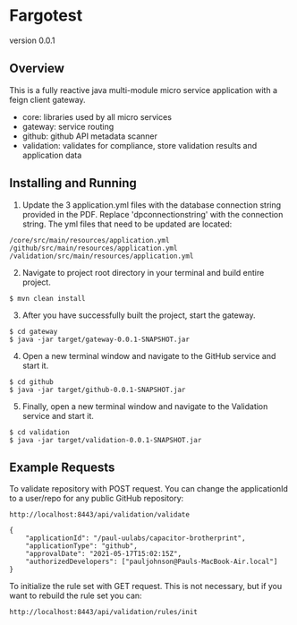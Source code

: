 # Fargotest 

version 0.0.1

## Overview

This is a fully reactive java multi-module micro service application with a feign client gateway.

- core: libraries used by all micro services
- gateway: service routing
- github: github API metadata scanner
- validation: validates for compliance, store validation results and application data


## Installing and Running

1. Update the 3 application.yml files with the database connection string provided in the PDF. Replace 'dpconnectionstring' with the connection string. The yml files that need to be updated are located:

```
/core/src/main/resources/application.yml
/github/src/main/resources/application.yml
/validation/src/main/resources/application.yml
```

2. Navigate to project root directory in your terminal and build entire project. 

```
$ mvn clean install
```

3. After you have successfully built the project, start the gateway.

```
$ cd gateway
$ java -jar target/gateway-0.0.1-SNAPSHOT.jar
```

4. Open a new terminal window and navigate to the GitHub service and start it.

```
$ cd github
$ java -jar target/github-0.0.1-SNAPSHOT.jar
```

5. Finally, open a new terminal window and navigate to the Validation service and start it.

```
$ cd validation
$ java -jar target/validation-0.0.1-SNAPSHOT.jar
```


## Example Requests


To validate repository with POST request. 
You can change the applicationId to a user/repo for any public GitHub repository:

```
http://localhost:8443/api/validation/validate

{
	"applicationId": "/paul-uulabs/capacitor-brotherprint",
	"applicationType": "github",
	"approvalDate": "2021-05-17T15:02:15Z",
	"authorizedDevelopers": ["pauljohnson@Pauls-MacBook-Air.local"]
}
```


To initialize the rule set with GET request. This is not necessary, but if you want to rebuild the rule set you can:

```
http://localhost:8443/api/validation/rules/init

```

